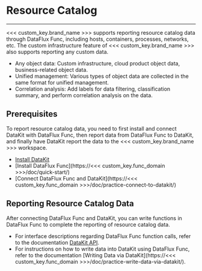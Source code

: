 # Resource Catalog
---

<<< custom_key.brand_name >>> supports reporting resource catalog data through DataFlux Func, including hosts, containers, processes, networks, etc. The custom infrastructure feature of <<< custom_key.brand_name >>> also supports reporting any custom data.

- Any object data: Custom infrastructure, cloud product object data, business-related object data.
- Unified management: Various types of object data are collected in the same format for unified management.
- Correlation analysis: Add labels for data filtering, classification summary, and perform correlation analysis on the data.

## Prerequisites

To report resource catalog data, you need to first install and connect DataKit with DataFlux Func, then report data from DataFlux Func to DataKit, and finally have DataKit report the data to the <<< custom_key.brand_name >>> workspace.

- [Install DataKit](../datakit/datakit-install.md)
- [Install DataFlux Func](https://<<< custom_key.func_domain >>>/doc/quick-start/)
- [Connect DataFlux Func and DataKit](https://<<< custom_key.func_domain >>>/doc/practice-connect-to-datakit/)

## Reporting Resource Catalog Data

After connecting DataFlux Func and DataKit, you can write functions in DataFlux Func to complete the reporting of resource catalog data.

- For interface descriptions regarding DataFlux Func function calls, refer to the documentation [DataKit API](../datakit/apis.md).
- For instructions on how to write data into DataKit using DataFlux Func, refer to the documentation [Writing Data via DataKit](https://<<< custom_key.func_domain >>>/doc/practice-write-data-via-datakit/).